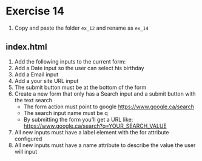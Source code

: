 # Exercise 14

1. Copy and paste the folder `ex_12` and rename as `ex_14`

## index.html

1. Add the following inputs to the current form:
1. Add a Date input so the user can select his birthday
1. Add a Email input
1. Add a your site URL input
1. The submit button must be at the bottom of the form
1. Create a new form that only has a Search input and a submit button with the text search
   - The form action must point to google https://www.google.ca/search
   - The search input name must be q
   - By submitting the form you'll get a URL like: https://www.google.ca/search?q=YOUR_SEARCH_VALUE
1. All new inputs must have a label element with the for attribute configured
1. All new inputs must have a name attribute to describe the value the user will input
